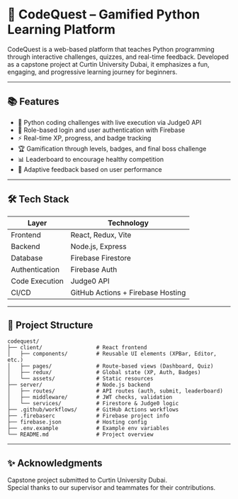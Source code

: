 # 🚀 CodeQuest – Gamified Python Learning Platform

CodeQuest is a web-based platform that teaches Python programming through interactive challenges, quizzes, and real-time feedback. Developed as a capstone project at Curtin University Dubai, it emphasizes a fun, engaging, and progressive learning journey for beginners.

---

## 📚 Features

- 🧠 Python coding challenges with live execution via Judge0 API  
- 🔐 Role-based login and user authentication with Firebase  
- ⚡ Real-time XP, progress, and badge tracking  
- 🏆 Gamification through levels, badges, and final boss challenge  
- 📊 Leaderboard to encourage healthy competition  
- 🎯 Adaptive feedback based on user performance  

---

## 🛠️ Tech Stack

| Layer           | Technology                        |
|------------------|------------------------------------|
| Frontend         | React, Redux, Vite                 |
| Backend          | Node.js, Express                   |
| Database         | Firebase Firestore                 |
| Authentication   | Firebase Auth                      |
| Code Execution   | Judge0 API                         |
| CI/CD            | GitHub Actions + Firebase Hosting  |

---

## 📁 Project Structure

```plaintext
codequest/
├── client/                 # React frontend
│   ├── components/         # Reusable UI elements (XPBar, Editor, etc.)
│   ├── pages/              # Route-based views (Dashboard, Quiz)
│   ├── redux/              # Global state (XP, Auth, Badges)
│   └── assets/             # Static resources
├── server/                 # Node.js backend
│   ├── routes/             # API routes (auth, submit, leaderboard)
│   ├── middleware/         # JWT checks, validation
│   └── services/           # Firestore & Judge0 logic
├── .github/workflows/      # GitHub Actions workflows
├── .firebaserc             # Firebase project info
├── firebase.json           # Hosting config
├── .env.example            # Example env variables
└── README.md               # Project overview
```

---

## ✨ Acknowledgments

Capstone project submitted to Curtin University Dubai.  
Special thanks to our supervisor and teammates for their contributions.
